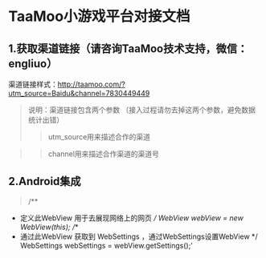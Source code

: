 # TaaMoo小游戏平台对接文档

## 1.获取渠道链接（请咨询TaaMoo技术支持，微信：engliuo）
渠道链接样式：http://taamoo.com/?utm_source=Baidu&channel=7830449449

> 说明：渠道链接包含两个参数 （接入过程请勿去掉这两个参数，避免数据统计出错）
>> utm_source用来描述合作的渠道

>> channel用来描述合作渠道的渠道号

## 2.Android集成
>/**
 * 定义此WebView 用于去展现网络上的网页
 */
WebView webView = new WebView(this);
/**
 * 通过此WebView 获取到 WebSettings ，通过WebSettings设置WebView
 */
WebSettings webSettings = webView.getSettings();'
